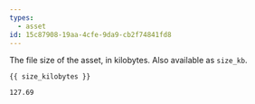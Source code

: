 ```yaml
---
types:
  - asset
id: 15c87908-19aa-4cfe-9da9-cb2f74841fd8
---
```

The file size of the asset, in kilobytes. Also available as `size_kb`.

```
{{ size_kilobytes }}
```

``` .language-output
127.69
```
